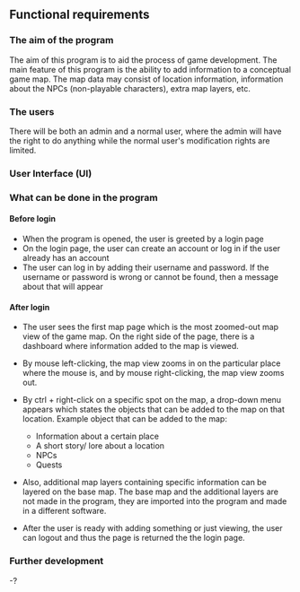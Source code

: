 ## Functional requirements

### The aim of the program

The aim of this program is to aid the process of game development. The main feature of this program is the ability to add information to a conceptual game map. The map data may consist of location information, information about the NPCs (non-playable characters), extra map layers, etc. 

### The users

There will be both an admin and a normal user, where the admin will have the right to do anything while the normal user's modification rights are limited.

### User Interface (UI)

### What can be done in the program

#### Before login
- When the program is opened, the user is greeted by a login page
- On the login page, the user can create an account or log in if the user already has an account
- The user can log in by adding their username and password. If the username or password is wrong or cannot be found, then a message about that will appear

#### After login
- The user sees the first map page which is the most zoomed-out map view of the game map. On the right side of the page, there is a dashboard where information added to the map is viewed.
- By mouse left-clicking, the map view zooms in on the particular place where the mouse is, and by mouse right-clicking, the map view zooms out.
- By ctrl + right-click on a specific spot on the map, a drop-down menu appears which states the objects that can be added to the map on that location.
Example object that can be added to the map:
  * Information about a certain place
  * A short story/ lore about a location
  * NPCs
  * Quests

- Also, additional map layers containing specific information can be layered on the base map. The base map and the additional layers are not made in the program, they are imported into the program and made in a different software.
- After the user is ready with adding something or just viewing, the user can logout and thus the page is returned the the login page. 

### Further development
-?

